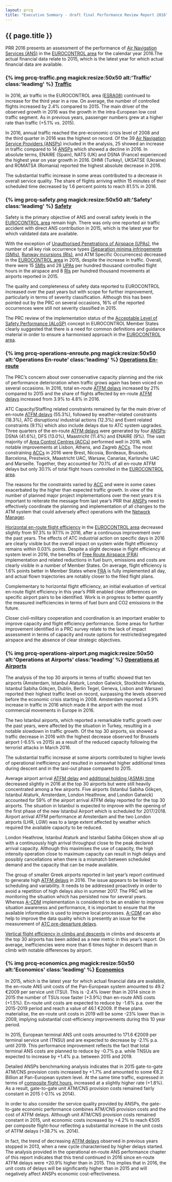 ```yaml
---
layout: prcq
title: "Executive Summary - draft final Performance Review Report 2016"
---
```

<style>
.headimg {
    float:left;
    margin-right:5px;
}
.leadimg {
    margin-left:3px;
}
</style>

## {{ page.title }}

PRR 2016 presents an assessment of the performance of
[Air Navigation Services (ANS)][ans] in the [EUROCONTROL area][ectl_area] for
the calendar year 2016.The actual financial data relate to 2015, which is the 
latest year for which actual financial data are available.


### {% img prcq-traffic.png magick:resize:50x50 alt:'Traffic' class:'leadimg' %} [Traffic][traffic]

In 2016, air traffic in the EUROCONTROL area [(ESRA08)][esra08] continued to increase for the third year in a row. 
On average, the number of controlled flights increased by 2.4% compared to 2015. The main driver of the observed 
growth in 2016 was the growth in the intra-European low cost traffic segment. As in previous years, passenger 
numbers grew at a higher rate than traffic (+5.1% vs. 2015). 

In 2016, annual traffic reached the pre-economic crisis level of 2008 and the third quarter in 2016 was the highest on record. 
Of the 39 [Air Navigation Service Providers (ANSPs)][ansp] included in the analysis, 25 showed an increase in traffic compared 
to 14 [ANSPs][ansp] which showed a decline in 2016. In absolute terms, ENAIRE (Spain), NATS (UK) and DSNA (France) experienced 
the highest year on year growth in 2016. DHMI (Turkey), UKSATSE (Ukraine) and ROMATSA (Romania) reported the highest absolute 
decrease in 2016.

The substantial traffic increase in some areas contributed to a decrease in overall service quality. The share of flights arriving 
within 15 minutes of their scheduled time decreased by 1.6 percent points to reach 81.5% in 2016.

### {% img prcq-safety.png magick:resize:50x50 alt:'Safety' class:'leadimg' %} [Safety][safety]

Safety is the primary objective of ANS and overall safety levels in the [EUROCONTROL area][ectl_area] remain high. There was 
only one reported air traffic accident with direct ANS contribution in 2015, which is the latest year for which validated data are available.     

With the exception of [Unauthorised Penetrations of Airspace (UPAs)][upa], the number of all key risk occurrence types 
[(Separation minima infringements (SMIs)][smi], [Runway incursions (RIs)][ri], and ATM Specific Occurrences) decreased in the 
[EUROCONTROL area][ectl_area] in 2015, despite the increase in traffic. Overall, there were 15 [SMIs][smi] and 28 [UPAs][upa] 
per hundred thousand controlled flight hours in the airspace and 8 [RIs][ri] per hundred thousand movements at airports reported in 2015.    

The quality and completeness of safety data reported to EUROCONTROL increased over the past years but with scope for further improvement, 
particularly in terms of severity classification. Although this has been pointed out by the PRC on several occasions, 16% of the reported 
occurrences were still not severity classified in 2015.   

The PRC review of the implementation status of the [Acceptable Level of Safety Performance (ALoSP)][alosp] concept in EUROCONTROL Member 
States clearly suggested that there is a need for common definitions and guidance material in order to ensure a harmonised approach in 
the [EUROCONTROL area][ectl_area].  

### {% img prcq-operations-enroute.png magick:resize:50x50 alt:'Operations En-route' class:'leadimg' %} [Operations En-route][ops_ert]

The PRC’s concern about over conservative capacity planning and the risk of performance deterioration when traffic grows again has been 
voiced on several occasions. In 2016, total en-route [ATFM delays][ATFM_dly] increased by 21% compared to 2015 and the share of flights 
affected by en-route [ATFM delays][ATFM_dly] increased from 3.9% to 4.8% in 2016. 

ATC Capacity/Staffing related constraints remained by far the main driver of en-route [ATFM delays][ATFM_dly] (55.3%), followed by 
weather-related constraints (18.3%), ATC disruptions/ industrial actions (12.3%) and Event related constraints (9.1%) which also include 
delays due to ATC system upgrades.
Three quarters of the en-route [ATFM delays][ATFM_dly] were generated by four [ANSPs][ansp]: DSNA (41.6%), DFS (13.0%), Maastricht (11.4%) 
and ENAIRE (9%). The vast majority of [Area Control Centres (ACCs)][acc] performed well in 2016, with notable improvements at Lisbon, Athens, 
and Zagreb [ACCs][acc]. The most constraining [ACCs][acc] in 2016 were Brest, Nicosia, Bordeaux, Brussels, Barcelona, Prestwick, Maastricht UAC, 
Warsaw, Canarias, Karlsruhe UAC and Marseille. Together, they accounted for 70.1% of all en-route ATFM delays but only 30.1% of total flight hours 
controlled in the [EUROCONTROL area][ectl_area].

The reasons for the constraints varied by [ACC][acc] and were in some cases exacerbated by the higher than expected traffic growth. In view of 
the number of planned major project implementations over the next years it is important to reiterate the message from last year’s PRR that 
[ANSPs][ansp] need to effectively coordinate the planning and implementation of all changes to the ATM system that could adversely affect operations 
with the [Network Manager][nm].

[Horizontal en-route flight efficiency][hfe] in the [EUROCONTROL area][ectl_area] decreased slightly from 97.3% to 97.1% in 2016, after a continuous 
improvement over the past years. The effects of ATC industrial action on specific days in 2016 are clearly visible but the overall impact on system 
wide flight efficiency remains within 0.03% points.
Despite a slight decrease in flight efficiency at system level in 2016, the benefits of [Free Route Airspace (FRA)][fra] implementation and related 
reductions in fuel burn, emissions and costs are clearly visible in a number of Member States. On average, flight efficiency is 1.6% points better 
in Member States where [FRA][fra] is fully implemented all day, and actual flown trajectories are notably closer to the filed flight plans.  

Complementary to horizontal flight efficiency, an initial evaluation of vertical en-route flight efficiency in this year’s PRR enabled clear 
differences on specific airport pairs to be identified. Work is in progress to better quantify the measured inefficiencies in terms of fuel burn 
and CO2 emissions in the future.

Closer civil-military cooperation and coordination is an important enabler to improve capacity and flight efficiency performance. Some areas for 
further improvement identified in a PRC survey relate to the lack of impact assessment in terms of capacity and route options for restricted/segregated 
airspace and the absence of clear strategic objectives.  

### {% img prcq-operations-airport.png magick:resize:50x50 alt:'Operations at Airports' class:'leadimg' %} [Operations at Airports][ops_apt]

The analysis of the top 30 airports in terms of traffic showed that ten airports (Amsterdam, Istanbul Ataturk, London Gatwick, Stockholm Arlanda, 
Istanbul Sabiha Gökçen, Dublin, Berlin Tegel, Geneva, Lisbon and Warsaw) reported their highest traffic level on record, surpassing the levels 
observed before the economic crisis starting in 2008. Amsterdam reported a 5.9% increase in traffic in 2016 which made it the airport with the 
most commercial movements in Europe in 2016.  

The two Istanbul airports, which reported a remarkable traffic growth over the past years, were affected by the situation in Turkey, resulting 
in a notable slowdown in traffic growth. Of the top 30 airports, six showed a traffic decrease in 2016 with the highest decrease observed for 
Brussels airport (-6.5% vs 2015) as a result of the reduced capacity following the terrorist attacks in March 2016. 

The substantial traffic increase at some airports contributed to higher levels of operational inefficiency and resulted in somewhat higher 
additional times during descent and in the taxi-out phase compared to 2015. 

Average airport arrival [ATFM delay][ATFM_dly] and [additional holding (ASMA) time][asma_add] decreased slightly in 2016 at the top 30 airports 
but were still heavily concentrated among a few airports. Five airports (Istanbul Sabiha Gökçen, Istanbul Ataturk, Amsterdam, London Heathrow, 
and London Gatwick) accounted for 59% of the airport arrival ATFM delay reported for the top 30 airports. The situation in Istanbul is expected 
to improve with the opening of the first phase of the new Istanbul Airport which is scheduled for 2017/2018. Airport arrival ATFM performance 
at Amsterdam and the two London airports (LHR, LGW) was to a large extent affected by weather which required the available capacity to be reduced. 

London Heathrow, Istanbul Ataturk and Istanbul Sabiha Gökçen show all up with a continuously high arrival throughput close to the peak declared 
arrival capacity. Although this maximises the use of capacity, the high intensity operation close to maximum capacity can result in high delays 
and possibly cancellations when there is a mismatch between scheduled demand and the capacity that can be made available.

The group of smaller Greek airports reported in last year’s report continued to generate high [ATFM delays][ATFM_dly] in 2016. The issue appears 
to be linked to scheduling and variability. It needs to be addressed proactively in order to avoid a repetition of high delays also in summer 2017. 
The PRC will be monitoring the situation which has persisted now for several years. 
Whereas [A-CDM][a_cdm] implementation is considered to be an enabler to improve situation awareness and performance, it is important to ensure that 
the available information is used to improve local processes. [A-CDM][a_cdm] can also help to improve the data quality which is presently an issue 
for the measurement of [ATC pre-departure delays][atc_pre]. 

[Vertical flight efficiency in climbs and descents][vfe_cdo] in climbs and descents at the top 30 airports has been added as a new metric in this 
year’s report. On average, inefficiencies were more than 6 times higher in descent than in climb with notable differences by airport.

### {% img prcq-economics.png magick:resize:50x50 alt:'Economics' class:'leadimg' %} [Economics][economics]

In 2015, which is the latest year for which actual financial data are available, the en-route ANS unit costs of the Pan-European system amounted 
to 49.2 €2009 per service unit (TSU). This is -2.4% lower than in 2014 since in 2015 the number of TSUs rose faster (+3.9%) than en-route ANS costs (+1.5%). 
En-route unit costs are expected to reduce by -1.6% p.a. over the 2015-2019 period and reach a value of 46.1 €2009. If these plans materialise, 
the en-route unit costs in 2019 will be some -23% lower than in 2009, implying substantial cost-efficiency improvements during this 10 year period.

In 2015, European terminal ANS unit costs amounted to 171.6 €2009 per terminal service unit (TNSU) and are expected to decrease by -2.1% p.a. until 2019. 
This performance improvement reflects the fact that total terminal ANS costs are planned to reduce by -0.7% p.a. while TNSUs are expected to increase 
by +1.4% p.a. between 2015 and 2019.

Detailed ANSPs benchmarking analysis indicates that in 2015 gate-to-gate ATM/CNS provision costs increased by +1.7% and amounted to some €8.2 Billion 
at Pan-European system level. At the same time traffic, expressed in terms of [composite flight hours][composite_hr], increased at a slightly higher 
rate (+1.8%). As a result, gate-to-gate unit ATM/CNS provision costs remained fairly constant in 2015 (-0.1% vs 2014).

In order to also consider the service quality provided by ANSPs, the gate-to-gate economic performance combines ATM/CNS provision costs and the 
cost of ATFM delays. Although unit ATM/CNS provision costs remained constant in 2015, unit economic costs increased by +4.2% to reach €505 per 
composite flight-hour reflecting a substantial increase in the unit costs of ATFM delays (+38.7% vs. 2014). 

In fact, the trend of decreasing [ATFM delays][ATFM_dly] observed in previous years stopped in 2013, when a new cycle characterised by higher delays started. 
The analysis provided in the operational en-route ANS performance chapter of this report indicates that this trend continued in 2016 since en-route 
ATFM delays were +20.9% higher than in 2015. This implies that in 2016, the unit costs of delays will be significantly higher than in 2015 and will 
negatively affect ANSPs economic cost-effectiveness.

[composite_hr]: <{{ "/references/definition/composite_flight_hour.html" | prepend: site.baseurl | prepend: site.url }}> "Composite Flight Hour definition"
[esra08]: <{{ "/references/definition/ESRA_2008_Area.html" | prepend: site.baseurl | prepend: site.url }}> "ESRA 08 Area"
[ectl_area]: <{{ "/references/definition/eurocontrol_area.html" | prepend: site.baseurl | prepend: site.url }}> "EUROCONTROL Area"
[atfm_dly]: <{{ "/references/definition/atfm_delay.html" | prepend: site.baseurl | prepend: site.url }}> "ATFM Delay"
[atc_pre]: <{{ "/references/definition/atc_pre-departure_delay.html" | prepend: site.baseurl | prepend: site.url }}> "ATC Pre-departure Delay"
[a_cdm]: <{{ "/references/acronym/a_cdm.html" | prepend: site.baseurl | prepend: site.url }}> "A-CDM"
[asma_add]: <{{ "/references/definition/additional_asma_time.html" | prepend: site.baseurl | prepend: site.url }}> "Additional ASMA time"

[ansp]: <{{ "/references/acronym/ansp.html" | prepend: site.baseurl | prepend: site.url }}> "Air Navigation Service Provider"
[ans]: <{{ "/references/acronym/ans.html" | prepend: site.baseurl | prepend: site.url }}> "Air Navigation Services"
[upa]: <{{ "/references/acronym/uap.html" | prepend: site.baseurl | prepend: site.url }}> "Unauthorised Penetrations of Airspace"
[smi]: <{{ "/references/acronym/smi.html" | prepend: site.baseurl | prepend: site.url }}> "Separation Minima Infringements (SMIs)"
[ri]: <{{ "/references/acronym/ri.html" | prepend: site.baseurl | prepend: site.url }}> "Runway Incursions (RIs)"
[alosp]: <{{ "/references/acronym/alosp.html" | prepend: site.baseurl | prepend: site.url }}> "Acceptable Level of Safety Performance (ALoSP)"
[acc]: <{{ "/references/acronym/acc.html" | prepend: site.baseurl | prepend: site.url }}> "Area Control Center"
[nm]: <{{ "/references/acronym/nm.html" | prepend: site.baseurl | prepend: site.url }}> "Network Manager"
[fra]: <{{ "/references/acronym/fra.html" | prepend: site.baseurl | prepend: site.url }}> "Free Route Airspace (FRA)"

[vfe_cdo]: <{{ "/references/methodology/cd_vertical_flight_efficiency_pi.html" | prepend: site.baseurl | prepend: site.url }}> "Vertical En-route Flight Efficiency"
[hfe]: <{{ "/references/methodology/horizontal_flight_efficiency_pi.html" | prepend: site.baseurl | prepend: site.url }}> "Horizontal En-route Flight Efficiency"

[traffic]: <{{ "/prcq/traffic.html" | prepend: site.baseurl | prepend: site.url }}> "Traffic"
[safety]: <{{ "/prcq/safety.html" | prepend: site.baseurl | prepend: site.url }}> "Safety"
[ops_ert]: <{{ "/prcq/ops-airport.html" | prepend: site.baseurl | prepend: site.url }}> "Operations En-route"
[ops_apt]: <{{ "/prcq/ops-en-route.html" | prepend: site.baseurl | prepend: site.url }}> "Operations at Airports"
[economics]: <{{ "/prcq/economics.html" | prepend: site.baseurl | prepend: site.url }}> "Economics"